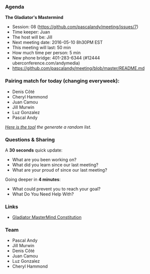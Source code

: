 ### Agenda

**The Gladiator's Mastermind** 
- Session: 08 (https://github.com/pascalandy/meeting/issues/7)
- Time keeper: Juan
- The host will be: Jill	
- Next meeting date: 2016-05-10 8h30PM EST
- This meeting will last: 50 min
- How much time per person: 5 min
- New phone bridge: 401-283-6344 (#12444 uberconference.com/andymedia)
- https://github.com/pascalandy/meeting/blob/master/README.md

### Pairing match for today (changing everyweek):

- Denis Côté
- Cheryl Hammond
- Juan Camou
- Jill Murwin
- Luz Gonzalez
- Pascal Andy
  
*[Here is the tool](https://github.com/pascalandy/meeting/blob/master/Gladiator-MasterMind-Constitution.md#randomizelistcom) the generate a random list.*

### Questions & Sharing

A **30 seconds** quick update:

- What are you been working on?
- What did you learn since our last meeting?
- What are your proud of since our last meeting?

Going deeper in **4 minutes**:
	
- What could prevent you to reach your goal?
- What Do You Need Help With?

### Links
- [Gladiator MasterMind Constitution](https://github.com/pascalandy/meeting/blob/master/Gladiator-MasterMind-Constitution.md)

### Team

- Pascal Andy
- Jill Murwin
- Denis Côté
- Juan Camou
- Luz Gonzalez
- Cheryl Hammond

